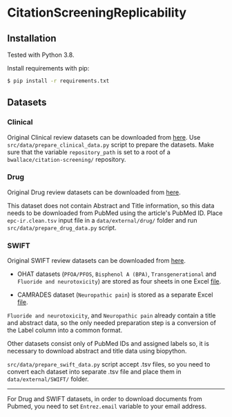 # CitationScreeningReplicability


## Installation

Tested with Python 3.8.

Install requirements with pip:

```bash
$ pip install -r requirements.txt
```

## Datasets

### Clinical

Original Clinical review datasets can be downloaded from [here](https://github.com/bwallace/citation-screening). Use `src/data/prepare_clinical_data.py` script to prepare the datasets. Make sure that the variable `repository_path` is set to a root of a `bwallace/citation-screening/` repository.

### Drug

Original Drug review datasets can be downloaded from [here](https://dmice.ohsu.edu/cohenaa/systematic-drug-class-review-data.html). 

This dataset does not contain Abstract and Title information, so this data needs to be downloaded from PubMed using the article's PubMed ID. Place `epc-ir.clean.tsv` input file in a `data/external/drug/` folder and run `src/data/prepare_drug_data.py` script.


### SWIFT

Original SWIFT review datasets can be downloaded from [here](https://systematicreviewsjournal.biomedcentral.com/articles/10.1186/s13643-016-0263-z#Sec30). 

- OHAT datasets (`PFOA/PFOS`, `Bisphenol A (BPA)`, `Transgenerational` and `Fluoride and neurotoxicity`) are stored as four sheets in one Excel [file](https://static-content.springer.com/esm/art%3A10.1186%2Fs13643-016-0263-z/MediaObjects/13643_2016_263_MOESM1_ESM.xlsx).

- CAMRADES dataset (`Neuropathic pain`) is stored as a separate Excel [file](https://static-content.springer.com/esm/art%3A10.1186%2Fs13643-016-0263-z/MediaObjects/13643_2016_263_MOESM2_ESM.xlsx).


`Fluoride and neurotoxicity`, and `Neuropathic pain` already contain a title and abstract data, so the only needed preparation step is a conversion of the Label column into a common format.

Other datasets consist only of PubMed IDs and assigned labels so, it is necessary to download abstract and title data using biopython.

`src/data/prepare_swift_data.py` script accept .tsv files, so you need to convert each dataset into separate .tsv file and place them in `data/external/SWIFT/` folder.

________

For Drug and SWIFT datasets, in order to download documents from Pubmed, you need to set `Entrez.email` variable to your email address.


